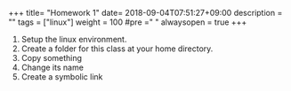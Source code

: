 +++
title= "Homework 1"
date= 2018-09-04T07:51:27+09:00
description = ""
tags = ["linux"]
weight = 100
#pre ="<i class='fa fa-edit' ></i> "
alwaysopen = true
+++

1. Setup the linux environment.
2. Create a folder for this class at your home directory.
3. Copy something
4. Change its name
5. Create a symbolic link
